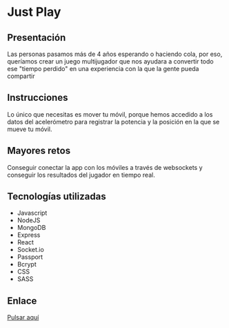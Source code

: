 # Just Play

## Presentación

Las personas pasamos más de 4 años esperando o haciendo cola, por eso, queríamos crear un juego multijugador que nos ayudara a convertir todo ese "tiempo perdido" en una experiencia con la que la gente pueda compartir

## Instrucciones

Lo único que necesitas es mover tu móvil, porque hemos accedido a los datos del acelerómetro para registrar la potencia y la posición en la que se mueve tu móvil.

## Mayores retos

Conseguir conectar la app con los móviles a través de websockets y conseguir los resultados del jugador en tiempo real.

## Tecnologías utilizadas

- Javascript
- NodeJS
- MongoDB
- Express
- React
- Socket.io
- Passport
- Bcrypt
- CSS
- SASS

## Enlace

[Pulsar aquí](https://just-play-hack.herokuapp.com/)
